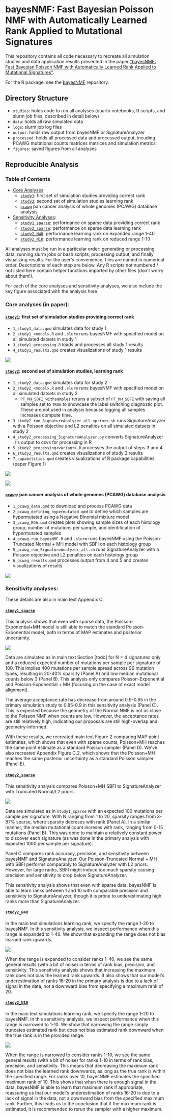 
# bayesNMF: Fast Bayesian Poisson NMF with Automatically Learned Rank Applied to Mutational Signatures

This repository contains all code necessary to recreate all simulation studies and data application results presented in the paper ["bayesNMF: Fast Bayesian Poisson NMF with Automatically Learned Rank Applied to Mutational Signatures"](https://arxiv.org/abs/2502.18674). 

For the R package, see the [bayesNMF](https://github.com/jennalandy/bayesNMF) repository.

## Directory Structure
- `studies`: holds code to run all analyses (quarto notebooks, R scripts, and slurm job files, described in detail below)
- `data`: holds all raw simulated data
- `logs`: slurm job log files
- `output`: holds raw output from bayesNMF or SignatureAnalyzer
- `processed`: holds all processed data and processed output, incuding PCAWG mutational counts matrices matrices and simulation metrics
- `figures`: saved figures from all analyses

## Reproducible Analysis

### Table of Contents

- [Core Analyses](#core-analyses-in-paper) 
    - [`study1`](#study1-first-set-of-simulation-studies-providing-correct-rank): first set of simulation studies providing correct rank
    - [`study2`](#study2-second-set-of-simulation-studies-learning-rank): second set of simulation studies learning rank
    - [`pcawg`](#pcawg-pan-cancer-analysis-of-whole-genomes-pcawg-database-analysis) pan cancer analysis of whole genomes (PCAWG) database analysis
- [Sensitivity Analyses](#sensitivity-analyses):  
    - [`study1_sparse`](#study1_sparse): performance on sparse data providing correct rank
    - [`study2_sparse`](#study2_sparse): performance on sparse data learning rank
    - [`study2_N40`](#study2_n40): performance learning rank on expanded range 1-40
    - [`study2_N10`](#study2_n10): performance learning rank on reduced range 1-10

All analyses must be run in a particular order: generating or processing data, running slurm jobs or bash scripts, processing output, and finally visualizing results. For the user's convenience, files are named in numerical order. Descriptions of each step are below. Any R scripts not numbered / not listed here contain helper functions imported by other files (don't worry about them!).

For each of the core analyses and sensitivity analyses, we also include the key figure associated with the analysis here.

### Core analyses (in paper):

#### [`study1`](studies/study1): first set of simulation studies providing correct rank

- `1_study1_data.qmd` simulates data for study 1
- `2_study1_<model>.R` and `.slurm` runs bayesNMF with specified model on all simulated datsets in study 1
- `3_study1_processing.R` loads and processes all study 1 results
- `4_study1_results.qmd` creates visualizations of study 1 results

![](figures/study1/study1_greyscale.png)

#### [`study2`](studies/study2): second set of simulation studies, learning rank

- `1_study2_data.qmd` simulates data for study 2
- `2_study2_<model>.R` and `.slurm` runs bayesNMF with specified model on all simulated datsets in study 2
    - `PT_MH_SBFI_withsamples` reruns a subset of `PT_MH_SBFI` with saving all samples set to `TRUE` to showcase the label switching diagnostic plot. These are not used in analysis because logging all samples increases compute time.
- `3_study2_run_SignatureAnalyzer_all_<prior>.sh` runs SignatureAnalyzer with a Poisson objective and L2 penalties on all simulated datsets in study 2
- `4_study2_processing_SignatureAnalyzer.py` converts SignatureAnalyzer `.h5` output to csvs for processing in R
- `5_study2_processing<variant>.R` processes the output of steps 3 and 4
- `6_study2_results.qmd` creates visualizations of study 2 results
- `7_capabilities.qmd` creates visualizations of R package capabilities (paper Figure 1)


![](figures/study2/rank_metrics_aligned_greyscale_5s.png)

![](figures/capabilities/study2/capabilities_greyscale_boxed.png)

#### [`pcawg`](studies/PCAWG/): pan cancer analysis of whole genomes (PCAWG) database analysis
- `1_pcawg_data.qmd` to download and process PCAWG data
- `2_pcawg_defining_hypermutated.qmd` to define which samples are hypermutated using a Negative Binomial mixture model
- `3_pcawg_EDA.qmd` creates plots showing sample sizes of each histology group, number of mutations per sample, and identification of hypermutated samples
- `4_pcawg_run_bayesNMF.R` and `.slurm` runs bayesNMF using the Poisson-Truncated Normal + MH model with SBFI on each histology group
- `5_pcawg_run_SignatureAnalyzer_all.sh` runs SignatureAnalyzer with a Poisson objective and L2 penalties on each histology group
- `6_pcwag_results.qmd` processes output from 4 and 5 and creates visualizations of results.

![](figures/PCAWG/results/pcawg_greyscale.png)

### Sensitivity analyses:

These details are also in main text Appendix C.

#### [`study1_sparse`](studies/study1_sparse/)

This analysis shows that even with sparse data, the Poisson-Exponential+MH model is still able to match the standard Poisson-Exponential model, both in terms of MAP estimates and posterior uncertainty.

![](figures/study1_sparse/study1_sparse.png)

Data are simulated as in main text Section [todo] for N = 4 signatures only and a reduced expected number of mutations per sample per signature of 100. This implies 400 mutations per sample spread across 96 mutation types, resulting in 20-40\% sparsity (Panel A) and low median mutational counts below 3 (Panel B). This analysis only compares Poisson-Exponential and Poisson-Exponential + MH (focusing on the case of exact model alignment). 

The average acceptance rate has decrease from around 0.9-0.95 in the primary simulation study to 0.85-0.9 in this sensitivity analysis (Panel C). This is expected because the geometry of the Normal NMF is not as close to the Poisson NMF when counts are low. However, the acceptance rates are still relatively high, indicating our proposals are still high-overlap and geometry-informed.

With these results, we recreated main text Figure 2 comparing MAP point estimates, which shows that even with sparse counts, Poisson+MH reaches the same point estimate as a standard Poisson sampler (Panel D). We've also recreated Appendix Figure C.2, which shows that the Poisson+MH reaches the same posterior uncertainty as a standard Poisson sampler (Panel E).

#### [`study2_sparse`](studies/study2_sparse/)

This sensitivity analysis compares Poisson+MH SBFI to SignatureAnalyzer with Truncated Normal/L2 priors. 

![](figures/study2_sparse/study2_sparse.png)


Data are simulated as in `study1_sparse` with an expected 100 mutations per sample per signature. With N ranging from 1 to 20, sparsity ranges from 3-87\% sparse, where sparsity decreses with rank (Panel A). In a similar manner, the median mutational count increses with rank, ranging from 0-15 mutations (Panel B). This was done to maintain a relatively constant power to discover each signature (as was done in the primary analysis with expected 1000 per sample per signature).

Panel C compares rank accuracy, precision, and sensitivity between bayesNMF and SignatureAnalyzer. Our Poisson-Truncated Normal + MH with SBFI performs comparably to SignatureAnalyzer with L2 priors. However, for large ranks, SBFI might induce too much sparsity causing precision and sensitivity to drop below SignatureAnalyzer.

This sensitivity analysis shows that even with sparse data, bayesNMF is able to learn ranks between 1 and 10 with comparable precision and sensitivity to SignatureAnalyzer, though it is prone to underestimating high ranks more than SignatureAnalyzer.

#### [`study2_N40`](studies/study2_N40)

In the main text simulations learning rank, we specify the range 1-20 to bayesNMF. In this sensitivity analysis, we inspect performance when this range is expanded to 1-40. We show that expanding the range does not bias learned rank upwards.

![](figures/study2_N40/N40_rank_metrics_aligned.png)

When the range is expanded to consider ranks 1-40, we see the same general results (with a bit of noise) in terms of rank bias, precision, and sensitivity. This sensitivity analysis shows that increasing the maximum rank does not bias the learned rank upwards. It also shows that our model's underestimation of ranks 16-20 in the primary analysis is due to a lack of signal in the data, not a downward bias from specifying a maximum rank of 20.

#### [`study2_N10`](studies/study2_N10)

In the main text simulations learning rank, we specify the range 1-20 to bayesNMF. In this sensitivity analysis, we inspect performance when this range is narrowed to 1-10. We show that narrowing the range simply truncates estimated rank but does not bias estimated rank downward when the true rank is in the provided range.

![](figures/study2_N10/N10_rank_metrics_aligned.png)

When the range is narrowed to consider ranks 1-10,  we see the same general results (with a bit of noise) for ranks 1-10 in terms of rank bias, precision, and sensitivity. This means that decreasing the maximum rank does not bias the learned rank downwards, as long as the true rank is within the specified range. For ranks over 10, bayesNMF estimates the specified maximum rank of 10. This shows that when there is enough signal in the data, bayesNMF is able to learn that maximum rank if appropriate, reassuring us that our model's underestimation of ranks 16-20 is due to a lack of signal in the data, not a downward bias from the specified maximum rank. Further, this leads us to the conclusion that if the maximum rank is estimated, it is recommended to rerun the sampler with a higher maximum.